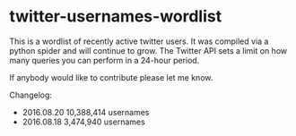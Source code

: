 # twitter-usernames-wordlist

This is a wordlist of recently active twitter users.  It was compiled via a python
spider and will continue to grow.  The Twitter API sets a limit on how many queries you can
perform in a 24-hour period.

If anybody would like to contribute please let me know.


Changelog:

* 2016.08.20	10,388,414 usernames
* 2016.08.18	3,474,940 usernames
